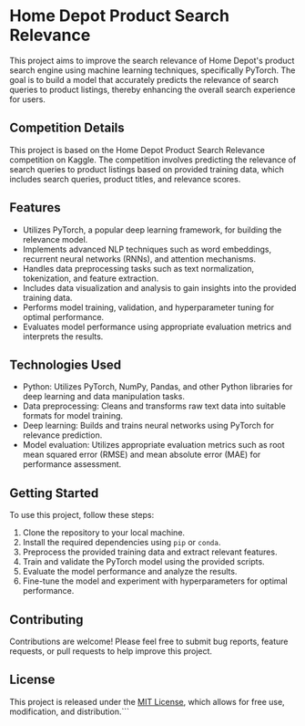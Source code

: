 # Home Depot Product Search Relevance

This project aims to improve the search relevance of Home Depot's product search engine using machine learning techniques, specifically PyTorch. The goal is to build a model that accurately predicts the relevance of search queries to product listings, thereby enhancing the overall search experience for users.

## Competition Details

This project is based on the Home Depot Product Search Relevance competition on Kaggle. The competition involves predicting the relevance of search queries to product listings based on provided training data, which includes search queries, product titles, and relevance scores.

## Features

- Utilizes PyTorch, a popular deep learning framework, for building the relevance model.
- Implements advanced NLP techniques such as word embeddings, recurrent neural networks (RNNs), and attention mechanisms.
- Handles data preprocessing tasks such as text normalization, tokenization, and feature extraction.
- Includes data visualization and analysis to gain insights into the provided training data.
- Performs model training, validation, and hyperparameter tuning for optimal performance.
- Evaluates model performance using appropriate evaluation metrics and interprets the results.

## Technologies Used

- Python: Utilizes PyTorch, NumPy, Pandas, and other Python libraries for deep learning and data manipulation tasks.
- Data preprocessing: Cleans and transforms raw text data into suitable formats for model training.
- Deep learning: Builds and trains neural networks using PyTorch for relevance prediction.
- Model evaluation: Utilizes appropriate evaluation metrics such as root mean squared error (RMSE) and mean absolute error (MAE) for performance assessment.

## Getting Started

To use this project, follow these steps:

1. Clone the repository to your local machine.
2. Install the required dependencies using `pip` or `conda`.
3. Preprocess the provided training data and extract relevant features.
4. Train and validate the PyTorch model using the provided scripts.
5. Evaluate the model performance and analyze the results.
6. Fine-tune the model and experiment with hyperparameters for optimal performance.

## Contributing

Contributions are welcome! Please feel free to submit bug reports, feature requests, or pull requests to help improve this project.

## License

This project is released under the [MIT License](LICENSE), which allows for free use, modification, and distribution.```

